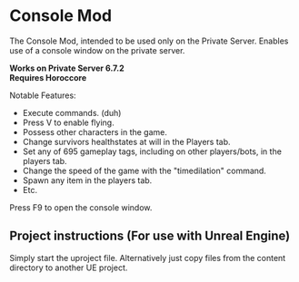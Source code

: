 # Console Mod
The Console Mod, intended to be used only on the Private Server. Enables use of a console window on the private server. 

**Works on Private Server 6.7.2**  
**Requires Horoccore**

Notable Features:
- Execute commands. (duh)
- Press V to enable flying.
- Possess other characters in the game.
- Change survivors healthstates at will in the Players tab.
- Set any of 695 gameplay tags, including on other players/bots, in the players tab.
- Change the speed of the game with the "timedilation" command.
- Spawn any item in the players tab.
- Etc.

Press F9 to open the console window.

## Project instructions (For use with Unreal Engine)

Simply start the uproject file. Alternatively just copy files from the content directory to another UE project. 

